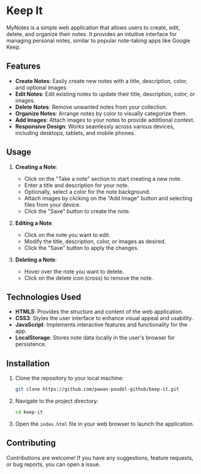 
# Keep It

MyNotes is a simple web application that allows users to create, edit, delete, and organize their notes. It provides an intuitive interface for managing personal notes, similar to popular note-taking apps like Google Keep.

## Features

- **Create Notes**: Easily create new notes with a title, description, color, and optional images.
- **Edit Notes**: Edit existing notes to update their title, description, color, or images.
- **Delete Notes**: Remove unwanted notes from your collection.
- **Organize Notes**: Arrange notes by color to visually categorize them.
- **Add Images**: Attach images to your notes to provide additional context.
- **Responsive Design**: Works seamlessly across various devices, including desktops, tablets, and mobile phones.

## Usage

1. **Creating a Note**:
   - Click on the "Take a note" section to start creating a new note.
   - Enter a title and description for your note.
   - Optionally, select a color for the note background.
   - Attach images by clicking on the "Add Image" button and selecting files from your device.
   - Click the "Save" button to create the note.

2. **Editing a Note**:
   - Click on the note you want to edit.
   - Modify the title, description, color, or images as desired.
   - Click the "Save" button to apply the changes.

3. **Deleting a Note**:
   - Hover over the note you want to delete.
   - Click on the delete icon (cross) to remove the note.

## Technologies Used

- **HTML5**: Provides the structure and content of the web application.
- **CSS3**: Styles the user interface to enhance visual appeal and usability.
- **JavaScript**: Implements interactive features and functionality for the app.
- **LocalStorage**: Stores note data locally in the user's browser for persistence.

## Installation

1. Clone the repository to your local machine:

   ```bash
   git clone https://github.com/pawan-poudel-github/keep-it.git
   ```

2. Navigate to the project directory:

   ```bash
   cd keep-it
   ```

3. Open the `index.html` file in your web browser to launch the application.

## Contributing

Contributions are welcome! If you have any suggestions, feature requests, or bug reports, you can open a issue.
